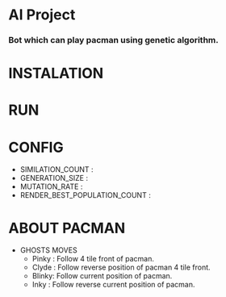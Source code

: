 # AI Project
### Bot which can play pacman using genetic algorithm.
# INSTALATION 

# RUN

# CONFIG
 * SIMILATION_COUNT : 
 * GENERATION_SIZE : 
 * MUTATION_RATE : 
 * RENDER_BEST_POPULATION_COUNT :

# ABOUT PACMAN
* GHOSTS MOVES
    * Pinky : Follow 4 tile front of pacman.
    * Clyde : Follow reverse position of pacman 4 tile front.
    * Blinky: Follow current position of pacman.
    * Inky :  Follow reverse current position of pacman.